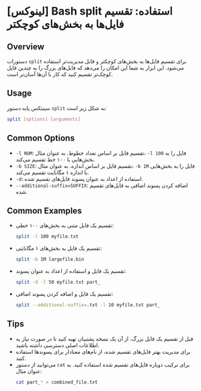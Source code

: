 # [لینوکس] Bash split استفاده: تقسیم فایل‌ها به بخش‌های کوچکتر

## Overview
دستورات `split` برای تقسیم فایل‌ها به بخش‌های کوچکتر و قابل مدیریت‌تر استفاده می‌شود. این ابزار به شما این امکان را می‌دهد که فایل‌های بزرگ را به چندین فایل کوچک‌تر تقسیم کنید که کار با آن‌ها آسان‌تر است.

## Usage
سینتکس پایه دستور `split` به شکل زیر است:

```bash
split [options] [arguments]
```

## Common Options
- `-l NUM`: تقسیم فایل بر اساس تعداد خطوط. به عنوان مثال، `-l 100` فایل را به بخش‌هایی با ۱۰۰ خط تقسیم می‌کند.
- `-b SIZE`: تقسیم فایل بر اساس اندازه. به عنوان مثال، `-b 1M` فایل را به بخش‌هایی با اندازه ۱ مگابایت تقسیم می‌کند.
- `-d`: استفاده از اعداد به عنوان پسوند فایل‌های تقسیم شده.
- `--additional-suffix=SUFFIX`: اضافه کردن پسوند اضافی به فایل‌های تقسیم شده.

## Common Examples
- تقسیم یک فایل متنی به بخش‌های ۱۰۰ خطی:
  ```bash
  split -l 100 myfile.txt
  ```

- تقسیم یک فایل به بخش‌های ۱ مگابایتی:
  ```bash
  split -b 1M largefile.bin
  ```

- تقسیم یک فایل و استفاده از اعداد به عنوان پسوند:
  ```bash
  split -d -l 50 myfile.txt part_
  ```

- تقسیم یک فایل و اضافه کردن پسوند اضافی:
  ```bash
  split --additional-suffix=.txt -l 10 myfile.txt part_
  ```

## Tips
- قبل از تقسیم یک فایل بزرگ، از آن یک نسخه پشتیبان تهیه کنید تا در صورت نیاز به اطلاعات اصلی دسترسی داشته باشید.
- برای مدیریت بهتر فایل‌های تقسیم شده، از نام‌های معنادار برای پسوندها استفاده کنید.
- می‌توانید از دستور `cat` برای ترکیب دوباره فایل‌های تقسیم شده استفاده کنید. به عنوان مثال:
  ```bash
  cat part_* > combined_file.txt
  ```